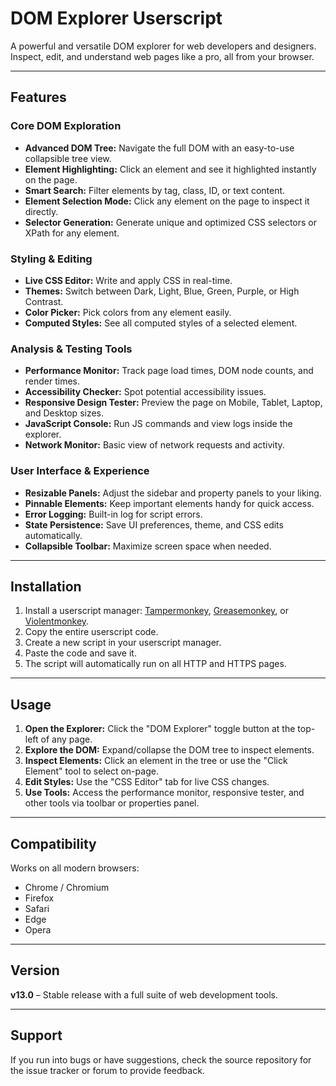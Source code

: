 # DOM Explorer Userscript

A powerful and versatile DOM explorer for web developers and designers. Inspect, edit, and understand web pages like a pro, all from your browser.  

---

## Features

### Core DOM Exploration
- **Advanced DOM Tree:** Navigate the full DOM with an easy-to-use collapsible tree view.  
- **Element Highlighting:** Click an element and see it highlighted instantly on the page.  
- **Smart Search:** Filter elements by tag, class, ID, or text content.  
- **Element Selection Mode:** Click any element on the page to inspect it directly.  
- **Selector Generation:** Generate unique and optimized CSS selectors or XPath for any element.  

### Styling & Editing
- **Live CSS Editor:** Write and apply CSS in real-time.  
- **Themes:** Switch between Dark, Light, Blue, Green, Purple, or High Contrast.  
- **Color Picker:** Pick colors from any element easily.  
- **Computed Styles:** See all computed styles of a selected element.  

### Analysis & Testing Tools
- **Performance Monitor:** Track page load times, DOM node counts, and render times.  
- **Accessibility Checker:** Spot potential accessibility issues.  
- **Responsive Design Tester:** Preview the page on Mobile, Tablet, Laptop, and Desktop sizes.  
- **JavaScript Console:** Run JS commands and view logs inside the explorer.  
- **Network Monitor:** Basic view of network requests and activity.  

### User Interface & Experience
- **Resizable Panels:** Adjust the sidebar and property panels to your liking.  
- **Pinnable Elements:** Keep important elements handy for quick access.  
- **Error Logging:** Built-in log for script errors.  
- **State Persistence:** Save UI preferences, theme, and CSS edits automatically.  
- **Collapsible Toolbar:** Maximize screen space when needed.  

---

## Installation

1. Install a userscript manager: [Tampermonkey](https://www.tampermonkey.net/), [Greasemonkey](https://www.greasespot.net/), or [Violentmonkey](https://violentmonkey.github.io/).  
2. Copy the entire userscript code.  
3. Create a new script in your userscript manager.  
4. Paste the code and save it.  
5. The script will automatically run on all HTTP and HTTPS pages.  

---

## Usage

1. **Open the Explorer:** Click the "DOM Explorer" toggle button at the top-left of any page.  
2. **Explore the DOM:** Expand/collapse the DOM tree to inspect elements.  
3. **Inspect Elements:** Click an element in the tree or use the "Click Element" tool to select on-page.  
4. **Edit Styles:** Use the "CSS Editor" tab for live CSS changes.  
5. **Use Tools:** Access the performance monitor, responsive tester, and other tools via toolbar or properties panel.  

---

## Compatibility

Works on all modern browsers:  
- Chrome / Chromium  
- Firefox  
- Safari  
- Edge  
- Opera  

---

## Version

**v13.0** – Stable release with a full suite of web development tools.  

---

## Support

If you run into bugs or have suggestions, check the source repository for the issue tracker or forum to provide feedback.  

